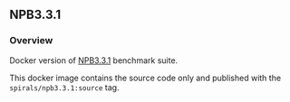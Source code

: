 ## NPB3.3.1 
### Overview

Docker version of [NPB3.3.1](https://www.nas.nasa.gov/publications/npb.html) benchmark suite.

This docker image contains the source code only and published with the `spirals/npb3.3.1:source` tag.

